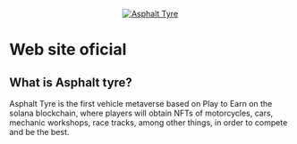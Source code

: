 <p align="center">
  <a href="https://Asphalttyre.com">
    <img alt="Asphalt Tyre" src="img/logotipo.png">
  </a>
</p>

<h1>Web site oficial</h1>

<h2>What is Asphalt tyre?</h2>

<p>Asphalt Tyre is the first vehicle metaverse based on Play to Earn on the solana blockchain, where players will obtain NFTs of motorcycles, cars, mechanic workshops, race tracks, among other things, in order to compete and be the best.</p>
